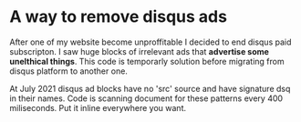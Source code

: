 # A way to remove disqus ads
After one of my website become unproffitable I decided to end disqus paid subscripton. I saw huge blocks of irrelevant ads that **advertise some unelthical things**. This code is temporarly solution before migrating from disqus platform to another one.

At July 2021 disqus ad blocks have no 'src' source and have signature dsq in their names. Сode is scanning document for these patterns every 400 miliseconds. Put it inline everywhere you want. 
